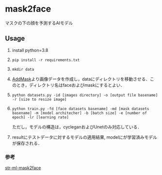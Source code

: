 # mask2face

マスクの下の顔を予測するAIモデル


## Usage
1. install python=3.8

2. `pip install -r requirements.txt`

3. `mkdir data`

4. [AddMask](https://github.com/mandelamane/AddMask.git)より画像データを作成し，dataにディレクトリを移動させる．このとき，ディレクトリ名はfaceおよびmaskにするとよい．

5. `python datasets.py -id [images directory] -o [output file basename] -r [size to resize image]`

6. `python train.py -fd [face datasets basename] -md [mask datasets basename] -m [model architecher] -b [batch size] -e [number of epoch] -lr [learning rate]`

    ただし，モデルの構造は，cycleganおよびUnetのみ対応している．

7. resultにテストデータに対するモデルの適用結果, modelにが学習済みモデルが保存される．


### 参考
[str-ml-mask2face](https://github.com/strvcom/strv-ml-mask2face)